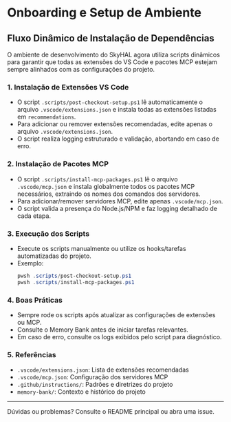 # Onboarding e Setup de Ambiente

## Fluxo Dinâmico de Instalação de Dependências

O ambiente de desenvolvimento do SkyHAL agora utiliza scripts dinâmicos para garantir que todas as extensões do VS Code e pacotes MCP estejam sempre alinhados com as configurações do projeto.

### 1. Instalação de Extensões VS Code

- O script `.scripts/post-checkout-setup.ps1` lê automaticamente o arquivo `.vscode/extensions.json` e instala todas as extensões listadas em `recommendations`.
- Para adicionar ou remover extensões recomendadas, edite apenas o arquivo `.vscode/extensions.json`.
- O script realiza logging estruturado e validação, abortando em caso de erro.

### 2. Instalação de Pacotes MCP

- O script `.scripts/install-mcp-packages.ps1` lê o arquivo `.vscode/mcp.json` e instala globalmente todos os pacotes MCP necessários, extraindo os nomes dos comandos dos servidores.
- Para adicionar/remover servidores MCP, edite apenas `.vscode/mcp.json`.
- O script valida a presença do Node.js/NPM e faz logging detalhado de cada etapa.

### 3. Execução dos Scripts

- Execute os scripts manualmente ou utilize os hooks/tarefas automatizadas do projeto.
- Exemplo:
  ```powershell
  pwsh .scripts/post-checkout-setup.ps1
  pwsh .scripts/install-mcp-packages.ps1
  ```

### 4. Boas Práticas

- Sempre rode os scripts após atualizar as configurações de extensões ou MCP.
- Consulte o Memory Bank antes de iniciar tarefas relevantes.
- Em caso de erro, consulte os logs exibidos pelo script para diagnóstico.

### 5. Referências

- `.vscode/extensions.json`: Lista de extensões recomendadas
- `.vscode/mcp.json`: Configuração dos servidores MCP
- `.github/instructions/`: Padrões e diretrizes do projeto
- `memory-bank/`: Contexto e histórico do projeto

---

Dúvidas ou problemas? Consulte o README principal ou abra uma issue.
